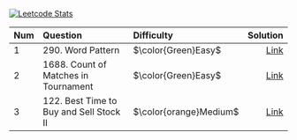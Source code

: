 [![Leetcode Stats](https://leetcard.jacoblin.cool/dacidev)](https://leetcode.com/dacidev)

| Num | Question | Difficulty | Solution |
| :--- | :--- | :--- | ---: |
| 1 | 290. Word Pattern | $\color{Green}Easy$ | [Link](https://leetcode.com/problems/word-pattern/solutions/4364725/java-easy-understand-solution) |
| 2 | 1688. Count of Matches in Tournament | $\color{Green}Easy$ | [Link](https://leetcode.com/problems/count-of-matches-in-tournament/solutions/4364588/java-easy-understand-solution) |
| 3 | 122. Best Time to Buy and Sell Stock II | $\color{orange}Medium$ | [Link](https://leetcode.com/problems/best-time-to-buy-and-sell-stock-ii/solutions/4502764/java-easy-understand-solution/) |
